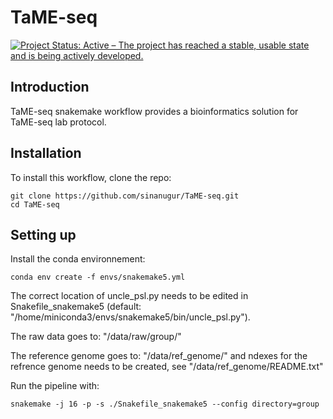 # TaME-seq
[![Project Status: Active – The project has reached a stable, usable state and is being actively developed.](http://www.repostatus.org/badges/latest/active.svg)](http://www.repostatus.org/#active) 

Introduction
------------
TaME-seq snakemake workflow provides a bioinformatics solution for TaME-seq lab protocol.


Installation
------------
To install this workflow, clone the repo:

```
git clone https://github.com/sinanugur/TaME-seq.git
cd TaME-seq

```

Setting up
------------
Install the conda environnement:

```
conda env create -f envs/snakemake5.yml 

```

The correct location of uncle_psl.py needs to be edited in Snakefile_snakemake5 (default: "/home/miniconda3/envs/snakemake5/bin/uncle_psl.py").

The raw data goes to: "/data/raw/group/"

The reference genome goes to: "/data/ref_genome/" and ndexes for the refrence genome needs to be created, see "/data/ref_genome/README.txt"

Run the pipeline with:

```
snakemake -j 16 -p -s ./Snakefile_snakemake5 --config directory=group
```
